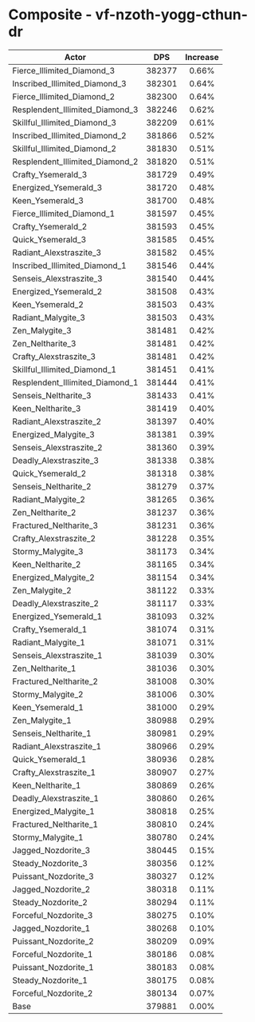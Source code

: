 # Composite - vf-nzoth-yogg-cthun-dr
| Actor | DPS | Increase |
|---|:---:|:---:|
|Fierce_Illimited_Diamond_3|382377|0.66%|
|Inscribed_Illimited_Diamond_3|382301|0.64%|
|Fierce_Illimited_Diamond_2|382300|0.64%|
|Resplendent_Illimited_Diamond_3|382246|0.62%|
|Skillful_Illimited_Diamond_3|382209|0.61%|
|Inscribed_Illimited_Diamond_2|381866|0.52%|
|Skillful_Illimited_Diamond_2|381830|0.51%|
|Resplendent_Illimited_Diamond_2|381820|0.51%|
|Crafty_Ysemerald_3|381729|0.49%|
|Energized_Ysemerald_3|381720|0.48%|
|Keen_Ysemerald_3|381700|0.48%|
|Fierce_Illimited_Diamond_1|381597|0.45%|
|Crafty_Ysemerald_2|381593|0.45%|
|Quick_Ysemerald_3|381585|0.45%|
|Radiant_Alexstraszite_3|381582|0.45%|
|Inscribed_Illimited_Diamond_1|381546|0.44%|
|Senseis_Alexstraszite_3|381540|0.44%|
|Energized_Ysemerald_2|381508|0.43%|
|Keen_Ysemerald_2|381503|0.43%|
|Radiant_Malygite_3|381503|0.43%|
|Zen_Malygite_3|381481|0.42%|
|Zen_Neltharite_3|381481|0.42%|
|Crafty_Alexstraszite_3|381481|0.42%|
|Skillful_Illimited_Diamond_1|381451|0.41%|
|Resplendent_Illimited_Diamond_1|381444|0.41%|
|Senseis_Neltharite_3|381433|0.41%|
|Keen_Neltharite_3|381419|0.40%|
|Radiant_Alexstraszite_2|381397|0.40%|
|Energized_Malygite_3|381381|0.39%|
|Senseis_Alexstraszite_2|381360|0.39%|
|Deadly_Alexstraszite_3|381338|0.38%|
|Quick_Ysemerald_2|381318|0.38%|
|Senseis_Neltharite_2|381279|0.37%|
|Radiant_Malygite_2|381265|0.36%|
|Zen_Neltharite_2|381237|0.36%|
|Fractured_Neltharite_3|381231|0.36%|
|Crafty_Alexstraszite_2|381228|0.35%|
|Stormy_Malygite_3|381173|0.34%|
|Keen_Neltharite_2|381165|0.34%|
|Energized_Malygite_2|381154|0.34%|
|Zen_Malygite_2|381122|0.33%|
|Deadly_Alexstraszite_2|381117|0.33%|
|Energized_Ysemerald_1|381093|0.32%|
|Crafty_Ysemerald_1|381074|0.31%|
|Radiant_Malygite_1|381071|0.31%|
|Senseis_Alexstraszite_1|381039|0.30%|
|Zen_Neltharite_1|381036|0.30%|
|Fractured_Neltharite_2|381008|0.30%|
|Stormy_Malygite_2|381006|0.30%|
|Keen_Ysemerald_1|381000|0.29%|
|Zen_Malygite_1|380988|0.29%|
|Senseis_Neltharite_1|380981|0.29%|
|Radiant_Alexstraszite_1|380966|0.29%|
|Quick_Ysemerald_1|380936|0.28%|
|Crafty_Alexstraszite_1|380907|0.27%|
|Keen_Neltharite_1|380869|0.26%|
|Deadly_Alexstraszite_1|380860|0.26%|
|Energized_Malygite_1|380818|0.25%|
|Fractured_Neltharite_1|380810|0.24%|
|Stormy_Malygite_1|380780|0.24%|
|Jagged_Nozdorite_3|380445|0.15%|
|Steady_Nozdorite_3|380356|0.12%|
|Puissant_Nozdorite_3|380327|0.12%|
|Jagged_Nozdorite_2|380318|0.11%|
|Steady_Nozdorite_2|380294|0.11%|
|Forceful_Nozdorite_3|380275|0.10%|
|Jagged_Nozdorite_1|380268|0.10%|
|Puissant_Nozdorite_2|380209|0.09%|
|Forceful_Nozdorite_1|380186|0.08%|
|Puissant_Nozdorite_1|380183|0.08%|
|Steady_Nozdorite_1|380175|0.08%|
|Forceful_Nozdorite_2|380134|0.07%|
|Base|379881|0.00%|
